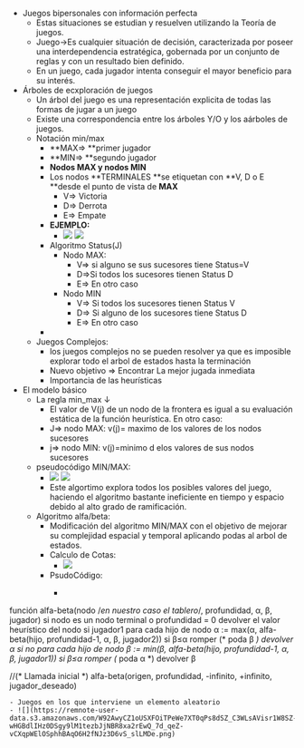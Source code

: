 - Juegos bipersonales con información perfecta
    - Estas situaciones se estudian y resuelven utilizando la Teoría de juegos.
    - Juego→Es cualquier situación de decisión, caracterizada por poseer una interdependencia estratégica, gobernada por un conjunto de reglas y con un resultado bien definido.
    - En un juego, cada jugador intenta conseguir el mayor beneficio para su interés.
- Árboles de ecxploración de juegos
    - Un árbol del juego es una representación explicita de todas las formas de jugar a un juego
    - Existe una correspondencia entre los árboles Y/O y los aárboles de juegos.
    - Notación min/max
        - **MAX⇒ **primer jugador
        - **MIN⇒ **segundo jugador
        - **Nodos MAX y nodos MIN**
        - Los nodos **TERMINALES **se etiquetan con **V, D o E **desde el punto de vista de **MAX**
            - V⇒ Victoria
            - D⇒ Derrota
            - E⇒ Empate
        - **EJEMPLO:**
            - ![](https://remnote-user-data.s3.amazonaws.com/fXSBvfMLXi2TCRzSQoAPclUgK5CKvw0DTvAwC6DCOexdmPwM05-bkpNlcMLDyM_HMJqXA7B0coHtXUyE0DV0Q5JTxuhNuISZ5Mu_4fXVKsCgR6ra85vBtLbIepRH0jcs.png) ![](https://remnote-user-data.s3.amazonaws.com/1Ky9peHOyVp6hQdaC7kSpbkmlbiDpYUzFXeeK19KrNuz6PP4_U9VZElJIJn4KoXKQgdXBhaVre7vhe905kIgSt40x1PfoNL_s6E8RrV9p9Qp3vXEj9x6v4TB9rBOADY6.png) 
        - Algoritmo Status(J)
            - Nodo MAX:
                - V⇒ si alguno se sus sucesores tiene Status=V
                - D⇒Si todos los sucesores tienen Status D
                - E⇒ En otro caso
            - Nodo MIN
                - V⇒ Si todos los sucesores tienen Status V
                - D⇒ Si alguno de los sucesores tiene Status D
                - E⇒ En otro caso
        - 
    - Juegos Complejos:
        - los juegos complejos no se pueden resolver ya que es imposible explorar todo el arbol de estados hasta la terminación
        - Nuevo objetivo ⇒ Encontrar La mejor jugada inmediata
        - Importancia de las heurísticas
- El modelo básico
    - La regla min_max ↓ 
        - El valor de V(j) de un nodo de la frontera es igual a su evaluación estática de la función heurística. En otro caso:
        - J⇒ nodo MAX:
v(j)= maximo de los valores de los nodos sucesores
        - j⇒ nodo MIN:
v(j)=minimo d elos valores de sus nodos sucesores
    - pseudocódigo MIN/MAX:
        - ![](https://remnote-user-data.s3.amazonaws.com/s6I-5RWMuOheMZ281wMyx6HbzClXOXjrttBMH2YJV-hXNmHRvQJlGlvhOvZUk7wGn2VP0J5j1YyUugtHxHjxI-ycwL0BaERNIV9cMrwapq4WJ5qCPmF-qzCB-oFF_0it.png) ![](https://remnote-user-data.s3.amazonaws.com/0D5o3qGv7zUG0ka8k7AAnrAoru371dVDV8sawB9sb0oQd4-wMHMeczqhwbiGDya47XwuZ1kBsSOCjPdP-4F2aDbGfO9KG5KWBbfaPNHTl5KK6aoADAnzDcgL_p-ngiGL.png) 
        - Este algortimo explora todos los posibles valores del juego, haciendo el algoritmo bastante ineficiente en tiempo y espacio debido al alto grado de ramificación.
    - Algoritmo alfa/beta:
        - Modificación del algoritmo MIN/MAX con el objetivo de mejorar su complejidad espacial y temporal aplicando podas al arbol de estados.
        - Calculo de Cotas:
            - ![](https://remnote-user-data.s3.amazonaws.com/faOl8amQk96E0EoCZOnwZ7yk1dUDdOPQtdJzYcXIKZgoPjLlCsSLoT4OPtrw4JWIKARTdgQzirJEltRfzBUVFRnohs2dfiUNWhrTV1M3L1gYG86F1AqtMCO8Gdv_h0j-.png) 
        - PsudoCódigo:
            - ```cpp
función alfa-beta(nodo /*en nuestro caso el tablero*/, profundidad, α, β, jugador)
    si nodo es un nodo terminal o profundidad = 0
        devolver el valor heurístico del nodo
    si jugador1
        para cada hijo de nodo
            α := max(α, alfa-beta(hijo, profundidad-1, α, β, jugador2))
            si β≤α
                romper (* poda β *)
        devolver α
    si no
        para cada hijo de nodo
            β := min(β, alfa-beta(hijo, profundidad-1, α, β, jugador1))
            si β≤α
                romper (* poda α *)
        devolver β
        
 //(* Llamada inicial *)
alfa-beta(origen, profundidad, -infinito, +infinito, jugador_deseado)
``` 
- Juegos en los que interviene un elemento aleatorio
- ![](https://remnote-user-data.s3.amazonaws.com/W92AwyCZ1oUSXFOiTPeWe7XT0qPs8dSZ_C3WLsAVisr1W8SZ-wHGBdlIHz0DSgy9lM1tezbJjNBR8xa2rEwQ_7d_qeZ-vCXqpWElOSphhBAqO6H2fNJz3D6vS_slLMDe.png) 
